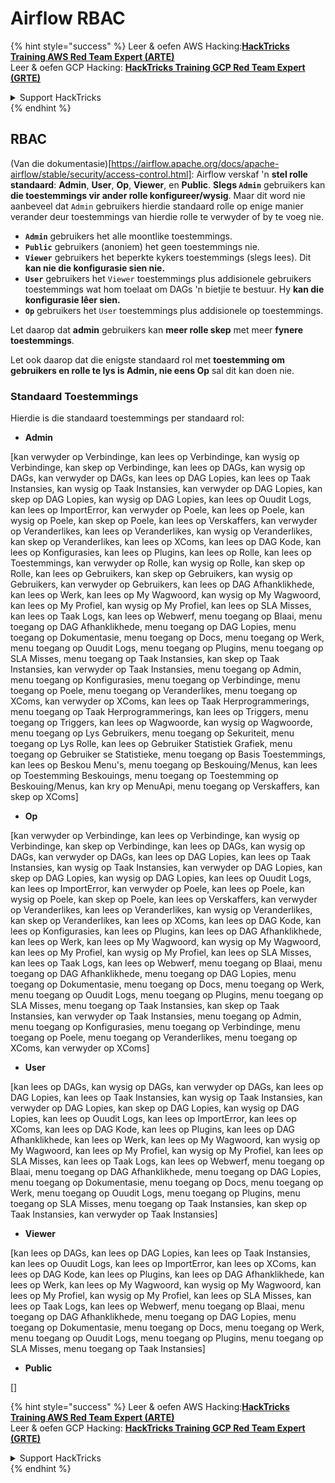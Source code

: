 # Airflow RBAC

{% hint style="success" %}
Leer & oefen AWS Hacking:<img src="../../.gitbook/assets/image (1) (1) (1) (1).png" alt="" data-size="line">[**HackTricks Training AWS Red Team Expert (ARTE)**](https://training.hacktricks.xyz/courses/arte)<img src="../../.gitbook/assets/image (1) (1) (1) (1).png" alt="" data-size="line">\
Leer & oefen GCP Hacking: <img src="../../.gitbook/assets/image (2) (1).png" alt="" data-size="line">[**HackTricks Training GCP Red Team Expert (GRTE)**<img src="../../.gitbook/assets/image (2) (1).png" alt="" data-size="line">](https://training.hacktricks.xyz/courses/grte)

<details>

<summary>Support HackTricks</summary>

* Kyk na die [**subskripsie planne**](https://github.com/sponsors/carlospolop)!
* **Sluit aan by die** 💬 [**Discord groep**](https://discord.gg/hRep4RUj7f) of die [**telegram groep**](https://t.me/peass) of **volg** ons op **Twitter** 🐦 [**@hacktricks\_live**](https://twitter.com/hacktricks_live)**.**
* **Deel hacking truuks deur PRs in te dien na die** [**HackTricks**](https://github.com/carlospolop/hacktricks) en [**HackTricks Cloud**](https://github.com/carlospolop/hacktricks-cloud) github repos.

</details>
{% endhint %}

## RBAC

(Van die dokumentasie)\[https://airflow.apache.org/docs/apache-airflow/stable/security/access-control.html]: Airflow verskaf 'n **stel rolle standaard**: **Admin**, **User**, **Op**, **Viewer**, en **Public**. **Slegs `Admin`** gebruikers kan **die toestemmings vir ander rolle konfigureer/wysig**. Maar dit word nie aanbeveel dat `Admin` gebruikers hierdie standaard rolle op enige manier verander deur toestemmings van hierdie rolle te verwyder of by te voeg nie.

* **`Admin`** gebruikers het alle moontlike toestemmings.
* **`Public`** gebruikers (anoniem) het geen toestemmings nie.
* **`Viewer`** gebruikers het beperkte kykers toestemmings (slegs lees). Dit **kan nie die konfigurasie sien nie.**
* **`User`** gebruikers het `Viewer` toestemmings plus addisionele gebruikers toestemmings wat hom toelaat om DAGs 'n bietjie te bestuur. Hy **kan die konfigurasie lêer sien.**
* **`Op`** gebruikers het `User` toestemmings plus addisionele op toestemmings.

Let daarop dat **admin** gebruikers kan **meer rolle skep** met meer **fynere toestemmings**.

Let ook daarop dat die enigste standaard rol met **toestemming om gebruikers en rolle te lys is Admin, nie eens Op** sal dit kan doen nie.

### Standaard Toestemmings

Hierdie is die standaard toestemmings per standaard rol:

* **Admin**

\[kan verwyder op Verbindinge, kan lees op Verbindinge, kan wysig op Verbindinge, kan skep op Verbindinge, kan lees op DAGs, kan wysig op DAGs, kan verwyder op DAGs, kan lees op DAG Lopies, kan lees op Taak Instansies, kan wysig op Taak Instansies, kan verwyder op DAG Lopies, kan skep op DAG Lopies, kan wysig op DAG Lopies, kan lees op Ouudit Logs, kan lees op ImportError, kan verwyder op Poele, kan lees op Poele, kan wysig op Poele, kan skep op Poele, kan lees op Verskaffers, kan verwyder op Veranderlikes, kan lees op Veranderlikes, kan wysig op Veranderlikes, kan skep op Veranderlikes, kan lees op XComs, kan lees op DAG Kode, kan lees op Konfigurasies, kan lees op Plugins, kan lees op Rolle, kan lees op Toestemmings, kan verwyder op Rolle, kan wysig op Rolle, kan skep op Rolle, kan lees op Gebruikers, kan skep op Gebruikers, kan wysig op Gebruikers, kan verwyder op Gebruikers, kan lees op DAG Afhanklikhede, kan lees op Werk, kan lees op My Wagwoord, kan wysig op My Wagwoord, kan lees op My Profiel, kan wysig op My Profiel, kan lees op SLA Misses, kan lees op Taak Logs, kan lees op Webwerf, menu toegang op Blaai, menu toegang op DAG Afhanklikhede, menu toegang op DAG Lopies, menu toegang op Dokumentasie, menu toegang op Docs, menu toegang op Werk, menu toegang op Ouudit Logs, menu toegang op Plugins, menu toegang op SLA Misses, menu toegang op Taak Instansies, kan skep op Taak Instansies, kan verwyder op Taak Instansies, menu toegang op Admin, menu toegang op Konfigurasies, menu toegang op Verbindinge, menu toegang op Poele, menu toegang op Veranderlikes, menu toegang op XComs, kan verwyder op XComs, kan lees op Taak Herprogrammerings, menu toegang op Taak Herprogrammerings, kan lees op Triggers, menu toegang op Triggers, kan lees op Wagwoorde, kan wysig op Wagwoorde, menu toegang op Lys Gebruikers, menu toegang op Sekuriteit, menu toegang op Lys Rolle, kan lees op Gebruiker Statistiek Grafiek, menu toegang op Gebruiker se Statistieke, menu toegang op Basis Toestemmings, kan lees op Beskou Menu's, menu toegang op Beskouing/Menus, kan lees op Toestemming Beskouings, menu toegang op Toestemming op Beskouing/Menus, kan kry op MenuApi, menu toegang op Verskaffers, kan skep op XComs]

* **Op**

\[kan verwyder op Verbindinge, kan lees op Verbindinge, kan wysig op Verbindinge, kan skep op Verbindinge, kan lees op DAGs, kan wysig op DAGs, kan verwyder op DAGs, kan lees op DAG Lopies, kan lees op Taak Instansies, kan wysig op Taak Instansies, kan verwyder op DAG Lopies, kan skep op DAG Lopies, kan wysig op DAG Lopies, kan lees op Ouudit Logs, kan lees op ImportError, kan verwyder op Poele, kan lees op Poele, kan wysig op Poele, kan skep op Poele, kan lees op Verskaffers, kan verwyder op Veranderlikes, kan lees op Veranderlikes, kan wysig op Veranderlikes, kan skep op Veranderlikes, kan lees op XComs, kan lees op DAG Kode, kan lees op Konfigurasies, kan lees op Plugins, kan lees op DAG Afhanklikhede, kan lees op Werk, kan lees op My Wagwoord, kan wysig op My Wagwoord, kan lees op My Profiel, kan wysig op My Profiel, kan lees op SLA Misses, kan lees op Taak Logs, kan lees op Webwerf, menu toegang op Blaai, menu toegang op DAG Afhanklikhede, menu toegang op DAG Lopies, menu toegang op Dokumentasie, menu toegang op Docs, menu toegang op Werk, menu toegang op Ouudit Logs, menu toegang op Plugins, menu toegang op SLA Misses, menu toegang op Taak Instansies, kan skep op Taak Instansies, kan verwyder op Taak Instansies, menu toegang op Admin, menu toegang op Konfigurasies, menu toegang op Verbindinge, menu toegang op Poele, menu toegang op Veranderlikes, menu toegang op XComs, kan verwyder op XComs]

* **User**

\[kan lees op DAGs, kan wysig op DAGs, kan verwyder op DAGs, kan lees op DAG Lopies, kan lees op Taak Instansies, kan wysig op Taak Instansies, kan verwyder op DAG Lopies, kan skep op DAG Lopies, kan wysig op DAG Lopies, kan lees op Ouudit Logs, kan lees op ImportError, kan lees op XComs, kan lees op DAG Kode, kan lees op Plugins, kan lees op DAG Afhanklikhede, kan lees op Werk, kan lees op My Wagwoord, kan wysig op My Wagwoord, kan lees op My Profiel, kan wysig op My Profiel, kan lees op SLA Misses, kan lees op Taak Logs, kan lees op Webwerf, menu toegang op Blaai, menu toegang op DAG Afhanklikhede, menu toegang op DAG Lopies, menu toegang op Dokumentasie, menu toegang op Docs, menu toegang op Werk, menu toegang op Ouudit Logs, menu toegang op Plugins, menu toegang op SLA Misses, menu toegang op Taak Instansies, kan skep op Taak Instansies, kan verwyder op Taak Instansies]

* **Viewer**

\[kan lees op DAGs, kan lees op DAG Lopies, kan lees op Taak Instansies, kan lees op Ouudit Logs, kan lees op ImportError, kan lees op XComs, kan lees op DAG Kode, kan lees op Plugins, kan lees op DAG Afhanklikhede, kan lees op Werk, kan lees op My Wagwoord, kan wysig op My Wagwoord, kan lees op My Profiel, kan wysig op My Profiel, kan lees op SLA Misses, kan lees op Taak Logs, kan lees op Webwerf, menu toegang op Blaai, menu toegang op DAG Afhanklikhede, menu toegang op DAG Lopies, menu toegang op Dokumentasie, menu toegang op Docs, menu toegang op Werk, menu toegang op Ouudit Logs, menu toegang op Plugins, menu toegang op SLA Misses, menu toegang op Taak Instansies]

* **Public**

\[]

{% hint style="success" %}
Leer & oefen AWS Hacking:<img src="../../.gitbook/assets/image (1) (1) (1) (1).png" alt="" data-size="line">[**HackTricks Training AWS Red Team Expert (ARTE)**](https://training.hacktricks.xyz/courses/arte)<img src="../../.gitbook/assets/image (1) (1) (1) (1).png" alt="" data-size="line">\
Leer & oefen GCP Hacking: <img src="../../.gitbook/assets/image (2) (1).png" alt="" data-size="line">[**HackTricks Training GCP Red Team Expert (GRTE)**<img src="../../.gitbook/assets/image (2) (1).png" alt="" data-size="line">](https://training.hacktricks.xyz/courses/grte)

<details>

<summary>Support HackTricks</summary>

* Kyk na die [**subskripsie planne**](https://github.com/sponsors/carlospolop)!
* **Sluit aan by die** 💬 [**Discord groep**](https://discord.gg/hRep4RUj7f) of die [**telegram groep**](https://t.me/peass) of **volg** ons op **Twitter** 🐦 [**@hacktricks\_live**](https://twitter.com/hacktricks_live)**.**
* **Deel hacking truuks deur PRs in te dien na die** [**HackTricks**](https://github.com/carlospolop/hacktricks) en [**HackTricks Cloud**](https://github.com/carlospolop/hacktricks-cloud) github repos.

</details>
{% endhint %}
